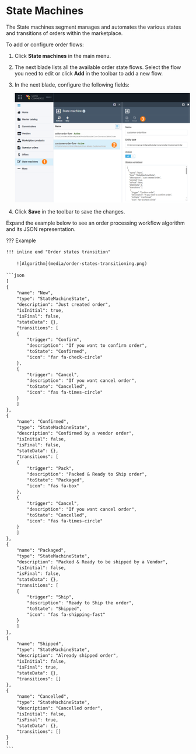 # State Machines

The State machines segment manages and automates the various states and transitions of orders within the marketplace. 

To add or configure order flows:

1. Click **State machines** in the main menu.
1. The next blade lists all the available order state flows. Select the flow you need to edit or click **Add** in the toolbar to add a new flow.
1. In the next blade, configure the following fields:

    ![Edit states](media/add-view-state.png)

1. Click **Save** in the toolbar to save the changes.

Expand the example below to see an order processing workflow algorithm and its JSON representation.


??? Example

    !!! inline end "Order states transition"

        ![Algorithm](media/order-states-transitioning.png)

    ```json
    [
    {
        "name": "New",
        "type": "StateMachineState",
        "description": "Just created order",
        "isInitial": true,
        "isFinal": false,
        "stateData": {},
        "transitions": [
        {
            "trigger": "Confirm",
            "description": "If you want to confirm order",
            "toState": "Confirmed",
            "icon": "far fa-check-circle"
        },
        {
            "trigger": "Cancel",
            "description": "If you want cancel order",
            "toState": "Cancelled",
            "icon": "fas fa-times-circle"
        }
        ]
    },
    {
        "name": "Confirmed",
        "type": "StateMachineState",
        "description": "Confirmed by a vendor order",
        "isInitial": false,
        "isFinal": false,
        "stateData": {},
        "transitions": [
        {
            "trigger": "Pack",
            "description": "Packed & Ready to Ship order",
            "toState": "Packaged",
            "icon": "fas fa-box"
        },
        {
            "trigger": "Cancel",
            "description": "If you want cancel order",
            "toState": "Cancelled",
            "icon": "fas fa-times-circle"
        }
        ]
    },
    {
        "name": "Packaged",
        "type": "StateMachineState",
        "description": "Packed & Ready to be shipped by a Vendor",
        "isInitial": false,
        "isFinal": false,
        "stateData": {},
        "transitions": [
        {
            "trigger": "Ship",
            "description": "Ready to Ship the order",
            "toState": "Shipped",
            "icon": "fas fa-shipping-fast"
        }
        ]
    },
    {
        "name": "Shipped",
        "type": "StateMachineState",
        "description": "Already shipped order",
        "isInitial": false,
        "isFinal": true,
        "stateData": {},
        "transitions": []
    },
    {
        "name": "Cancelled",
        "type": "StateMachineState",
        "description": "Cancelled order",
        "isInitial": false,
        "isFinal": true,
        "stateData": {},
        "transitions": []
    }
    ]
    ```
